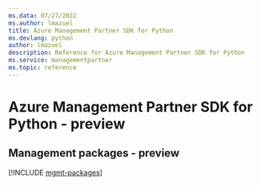 ```yaml
---
ms.data: 07/27/2022
ms.author: lmazuel
title: Azure Management Partner SDK for Python
ms.devlang: python
author: lmazuel
description: Reference for Azure Management Partner SDK for Python
ms.service: managementpartner
ms.topic: reference
---
```

# Azure Management Partner SDK for Python - preview

## Management packages - preview
[!INCLUDE [mgmt-packages](management-partner-mgmt-index.md)]
